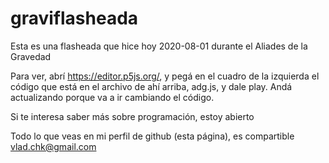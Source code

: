 # graviflasheada
Esta es una flasheada que hice hoy 2020-08-01 durante el Aliades de la Gravedad

Para ver, abrí https://editor.p5js.org/, y pegá en el cuadro de la izquierda el código que está en el archivo de ahí arriba, adg.js, y dale play. 
Andá actualizando porque va a ir cambiando el código. 

Si te interesa saber más sobre programación, estoy abierto

Todo lo que veas en mi perfil de github (esta página), es compartible
vlad.chk@gmail.com
